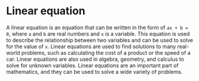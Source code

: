 # Linear equation

A linear equation is an equation that can be written in the form of `ax + b = 0`, where `a` and `b` are real numbers and `x` is a variable. This equation is used to describe the relationship between two variables and can be used to solve for the value of `x`. Linear equations are used to find solutions to many real-world problems, such as calculating the cost of a product or the speed of a car. Linear equations are also used in algebra, geometry, and calculus to solve for unknown variables. Linear equations are an important part of mathematics, and they can be used to solve a wide variety of problems.

